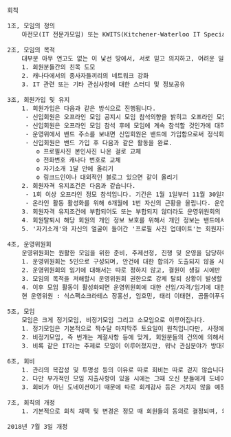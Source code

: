 <pre>
회칙

1조, 모임의 정의
	아전모(IT 전문가모임) 또는 KWITS(Kitchener-Waterloo IT Specialist)는 키치너-워터루 지역을 중심으로 해서 현재 IT와 관련된 직업에 종사하거나, 과거에 IT관련 직업에 종사하셨거나, 미래에 IT관련 업종에 종사하시고 싶은 분들을 위한 친목 및 정보교환을 위한 단체입니다.

2조, 모임의 목적
	대부분 아무 연고도 없는 이 낯선 땅에서, 서로 믿고 의지하고, 어려운 일이 있을 때 먼저 생각나고, 먼저 달려와서 도와줄 수 있는 그런 끈끈한 관계형성이 가장 큰 목적입니다.
	1. 회원분들간의 친목 도모
	2. 캐나다에서의 종사자들끼리의 네트워크 강화
	3. IT 관련 또는 기타 관심사항에 대한 스터디 및 정보공유

3조, 회원가입 및 유지
	1. 회원가입은 다음과 같은 방식으로 진행됩니다.
	 - 신입회원은 오프라인 모임 공지시 모임 참석의향을 밝히고 오프라인 모임에 참석.
	 - 신입회원은 오프라인 모임 참석 후에 모임에 계속 참석할 것인가에 대하여 고려하고, 모임 가입을 원하면 운영위에 참석 의향을 보냄.
	 - 운영위에서 밴드 주소를 보내면 신입회원은 밴드에 가입함으로써 정식회원으로 활동이 가능.
	 - 신입회원은 밴드 가입 후 다음과 같은 활동을 완료.
	    o 프로필사진 본인사진 나온 걸로 교체
	    o 전화번호 캐나다 번호로 교체
	    o 자기소개 1달 안에 올리기
	    o 링크드인이나 대외적인 블로그 있으면 같이 올리기
	2. 회원자격 유지조건은 다음과 같습니다.
	 - 1회 이상 오프라인 정모 참석입니다. 기간은 1월 1일부터 11월 30일까지를 기준으로 합니다. 12월은 신입회원 없이 정회원을 대상으로 연말 파티 모임 및 회원 정리를 합니다.
	 - 온라인 활동 활성화를 위해 6개월에 1번 자신의 근황을 올립니다. 운영위원회 회의에서 온라인 활동이 저조한 회원들에게 활동 참여를 권유하는 글을 보내고, 1개월내에 별다른 반응이 없을 시에는 활동의사가 없는 것으로 간주하고 회원에서 정리합니다.
	3. 회원자격 유지조건에 부합되어도 또는 부합되지 않더라도 운영위원회의 결정에 따라서 예외사항이 있을 수도 있습니다.
	4. 회원탈퇴시 해당 회원의 개인 정보 보호를 위해서 개인 정보는 밴드에서 즉시 삭제합니다.
	5. '자기소개'와 자신의 얼굴이 들어간 '프로필 사진 업데이트'는 회원자격 유지조건은 아니지만, 강권사항입니다.

4조, 운영위원회
	운영위원회는 원활한 모임을 위한 준비, 주제선정, 진행 및 운영을 담당하며, 필요시 모임에 필요한 규칙 등을 제정합니다.
	1. 운영위원회는 5인으로 구성되며, 안건에 대한 합의가 도출되지 않을 시에는 다수결로 그 안건에 대해 결론을 내립니다.
	2. 운영위원회의 임기에 대해서는 따로 정하지 않고, 결원이 생길 시에만 그 인원을 자원 및 추천 등의 방법으로 충원해서 5인 체제를 유지합니다.
	3. 모임의 목적을 저해할시 운영위원회 권한으로 강제 탈퇴 상황이 발생할 수도 있습니다.
	4. 이후 모임 활동이 활성화되면 운영위원회에 대한 선임/자격/임기에 대한 규정을 새롭게 정합니다.
	현 운영위원 : 식스팩소크라테스 장홍선, 임호민, 태리 이태현, 곰돌이푸우 이달수, 슬라임 이상혁

5조, 모임
	모임은 크게 정기모임, 비정기모임 그리고 소모임으로 이루어집니다.
	1. 정기모임은 기본적으로 짝수달 마지막주 토요일이 원칙입니다만, 사정에 따라 변경될 수 있습니다.
	2. 비정기모임, 즉 번개는 계절사항 등에 맞게, 회원분들의 건의에 의해서 모임이 성사됩니다.
	3. 비록 같은 IT라는 주제로 모임이 이루어졌지만, 워낙 관심분야가 방대하기 때문에 정기모임이나 번개에서 따로 스터디나 소규모 모임은 하지 않고, 관심분야가 맞는 분들끼리 소모임으로 진행됩니다. 소규모 주제에는 캐나다 법에 저촉되지 않는 한 아무런 제한이 없습니다.

6조, 회비
	1. 관리의 복잡성 및 투명성 등의 이유로 따로 회비는 따로 걷지 않습니다.
	2. 다만 부가적인 모임 지출사항이 있을 시에는 그때 오신 분들에게 도네이션을 받기로 했습니다. 이 도네이션은 정기모임의 비용지출, 예를 들면 장소대여료, 년말파티 준비 등으로만 사용될 예정이며, 도네이션을 받을 시에는 모임 후기에 전체금액 및 사용금액, 그리고 잔액 등을 올립니다.
	3. 회비가 아닌 도네이션이기 때문에 따로 회계감사 등은 거치지 않을 예정이고, 그해 모인 도네이션은 그해 다 소진하는 걸로 해서, 돈이 남을 시에는 저희 모임 이름으로 지역사회에 다시 도네이션합니다.

7조, 회칙의 개정
	1. 기본적으로 회칙 채택 및 변경은 정모 때 회원들의 동의로 결정되며, 의견이 분분한 안건에 대해서는 운영위에서 의견을 취합하여 결정합니다. 이는 모임에서 의견이 분분한 안건에 대한 공회원을 최대한 줄이고자 하는 목적입니다.

2018년 7월 3일 개정
</pre>